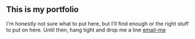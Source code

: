 ## This is my portfolio
I'm honestly not sure what to put here, but I'll find enough or the right stuff to put on here. Until then, hang tight and drop me a line [email-me](emailto:brandan@getfoster.net)
